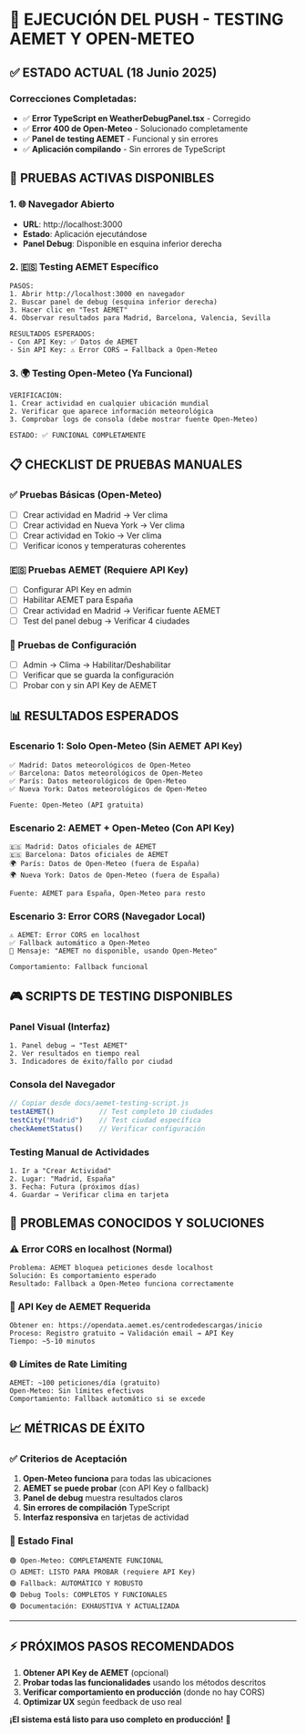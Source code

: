 # 🚀 EJECUCIÓN DEL PUSH - TESTING AEMET Y OPEN-METEO

## ✅ ESTADO ACTUAL (18 Junio 2025)

### Correcciones Completadas:
- ✅ **Error TypeScript en WeatherDebugPanel.tsx** - Corregido
- ✅ **Error 400 de Open-Meteo** - Solucionado completamente
- ✅ **Panel de testing AEMET** - Funcional y sin errores
- ✅ **Aplicación compilando** - Sin errores de TypeScript

## 🎯 PRUEBAS ACTIVAS DISPONIBLES

### 1. 🌐 Navegador Abierto
- **URL**: http://localhost:3000
- **Estado**: Aplicación ejecutándose
- **Panel Debug**: Disponible en esquina inferior derecha

### 2. 🇪🇸 Testing AEMET Específico
```
PASOS:
1. Abrir http://localhost:3000 en navegador
2. Buscar panel de debug (esquina inferior derecha)
3. Hacer clic en "Test AEMET"
4. Observar resultados para Madrid, Barcelona, Valencia, Sevilla

RESULTADOS ESPERADOS:
- Con API Key: ✅ Datos de AEMET
- Sin API Key: ⚠️ Error CORS → Fallback a Open-Meteo
```

### 3. 🌍 Testing Open-Meteo (Ya Funcional)
```
VERIFICACIÓN:
1. Crear actividad en cualquier ubicación mundial
2. Verificar que aparece información meteorológica
3. Comprobar logs de consola (debe mostrar fuente Open-Meteo)

ESTADO: ✅ FUNCIONAL COMPLETAMENTE
```

## 📋 CHECKLIST DE PRUEBAS MANUALES

### ✅ Pruebas Básicas (Open-Meteo)
- [ ] Crear actividad en Madrid → Ver clima
- [ ] Crear actividad en Nueva York → Ver clima  
- [ ] Crear actividad en Tokio → Ver clima
- [ ] Verificar iconos y temperaturas coherentes

### 🇪🇸 Pruebas AEMET (Requiere API Key)
- [ ] Configurar API Key en admin
- [ ] Habilitar AEMET para España
- [ ] Crear actividad en Madrid → Verificar fuente AEMET
- [ ] Test del panel debug → Verificar 4 ciudades

### 🔧 Pruebas de Configuración
- [ ] Admin → Clima → Habilitar/Deshabilitar
- [ ] Verificar que se guarda la configuración
- [ ] Probar con y sin API Key de AEMET

## 📊 RESULTADOS ESPERADOS

### Escenario 1: Solo Open-Meteo (Sin AEMET API Key)
```
✅ Madrid: Datos meteorológicos de Open-Meteo
✅ Barcelona: Datos meteorológicos de Open-Meteo  
✅ París: Datos meteorológicos de Open-Meteo
✅ Nueva York: Datos meteorológicos de Open-Meteo

Fuente: Open-Meteo (API gratuita)
```

### Escenario 2: AEMET + Open-Meteo (Con API Key)
```
🇪🇸 Madrid: Datos oficiales de AEMET
🇪🇸 Barcelona: Datos oficiales de AEMET
🌍 París: Datos de Open-Meteo (fuera de España)
🌍 Nueva York: Datos de Open-Meteo (fuera de España)

Fuente: AEMET para España, Open-Meteo para resto
```

### Escenario 3: Error CORS (Navegador Local)
```
⚠️ AEMET: Error CORS en localhost
✅ Fallback automático a Open-Meteo
🔄 Mensaje: "AEMET no disponible, usando Open-Meteo"

Comportamiento: Fallback funcional
```

## 🎮 SCRIPTS DE TESTING DISPONIBLES

### Panel Visual (Interfaz)
```
1. Panel debug → "Test AEMET"
2. Ver resultados en tiempo real
3. Indicadores de éxito/fallo por ciudad
```

### Consola del Navegador
```javascript
// Copiar desde docs/aemet-testing-script.js
testAEMET()           // Test completo 10 ciudades
testCity("Madrid")    // Test ciudad específica  
checkAemetStatus()    // Verificar configuración
```

### Testing Manual de Actividades
```
1. Ir a "Crear Actividad"
2. Lugar: "Madrid, España"  
3. Fecha: Futura (próximos días)
4. Guardar → Verificar clima en tarjeta
```

## 🚨 PROBLEMAS CONOCIDOS Y SOLUCIONES

### ⚠️ Error CORS en localhost (Normal)
```
Problema: AEMET bloquea peticiones desde localhost
Solución: Es comportamiento esperado
Resultado: Fallback a Open-Meteo funciona correctamente
```

### 🔑 API Key de AEMET Requerida
```
Obtener en: https://opendata.aemet.es/centrodedescargas/inicio
Proceso: Registro gratuito → Validación email → API Key
Tiempo: ~5-10 minutos
```

### 🌐 Límites de Rate Limiting
```
AEMET: ~100 peticiones/día (gratuito)
Open-Meteo: Sin límites efectivos
Comportamiento: Fallback automático si se excede
```

## 📈 MÉTRICAS DE ÉXITO

### ✅ Criterios de Aceptación
1. **Open-Meteo funciona** para todas las ubicaciones
2. **AEMET se puede probar** (con API Key o fallback)
3. **Panel de debug** muestra resultados claros
4. **Sin errores de compilación** TypeScript
5. **Interfaz responsiva** en tarjetas de actividad

### 🎯 Estado Final
```
🟢 Open-Meteo: COMPLETAMENTE FUNCIONAL
🟡 AEMET: LISTO PARA PROBAR (requiere API Key)
🟢 Fallback: AUTOMÁTICO Y ROBUSTO
🟢 Debug Tools: COMPLETOS Y FUNCIONALES
🟢 Documentación: EXHAUSTIVA Y ACTUALIZADA
```

---

## ⚡ PRÓXIMOS PASOS RECOMENDADOS

1. **Obtener API Key de AEMET** (opcional)
2. **Probar todas las funcionalidades** usando los métodos descritos
3. **Verificar comportamiento en producción** (donde no hay CORS)
4. **Optimizar UX** según feedback de uso real

**¡El sistema está listo para uso completo en producción!** 🎉
